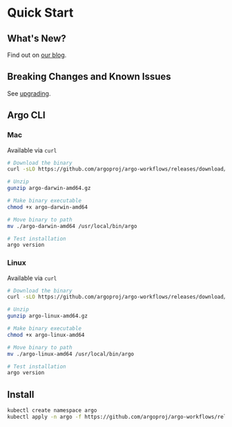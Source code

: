 # Quick Start

## What's New?

Find out on [our blog](https://blog.argoproj.io).

## Breaking Changes and Known Issues

See [upgrading](https://github.com/argoproj/argo-workflows/blob/master/docs/upgrading.md).

## Argo CLI

### Mac

Available via `curl`

```sh
# Download the binary
curl -sLO https://github.com/argoproj/argo-workflows/releases/download/${version}/argo-darwin-amd64.gz

# Unzip
gunzip argo-darwin-amd64.gz

# Make binary executable
chmod +x argo-darwin-amd64

# Move binary to path
mv ./argo-darwin-amd64 /usr/local/bin/argo

# Test installation
argo version
```

### Linux

Available via `curl`

```sh
# Download the binary
curl -sLO https://github.com/argoproj/argo-workflows/releases/download/${version}/argo-linux-amd64.gz

# Unzip
gunzip argo-linux-amd64.gz

# Make binary executable
chmod +x argo-linux-amd64

# Move binary to path
mv ./argo-linux-amd64 /usr/local/bin/argo

# Test installation
argo version
```

## Install 

```sh
kubectl create namespace argo
kubectl apply -n argo -f https://github.com/argoproj/argo-workflows/releases/download/${version}/install.yaml
```
